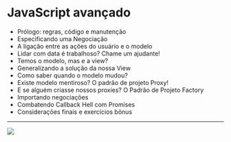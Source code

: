 JavaScript avançado
===============================================
- Prólogo: regras, código e manutenção
- Especificando uma Negociação
- A ligação entre as ações do usuário e o modelo
- Lidar com data é trabalhoso? Chame um ajudante!
- Temos o modelo, mas e a view?
- Generalizando a solução da nossa View
- Como saber quando o modelo mudou?
- Existe modelo mentiroso? O padrão de projeto Proxy!
- E se alguém criasse nossos proxies? O Padrão de Projeto Factory
- Importando negociações
- Combatendo Callback Hell com Promises
- Considerações finais e exercícios bônus
--------------------
 ![](https://github.com/jacksonn455/javascript-avancado/blob/master/aluraframe/client/imagem.png)

